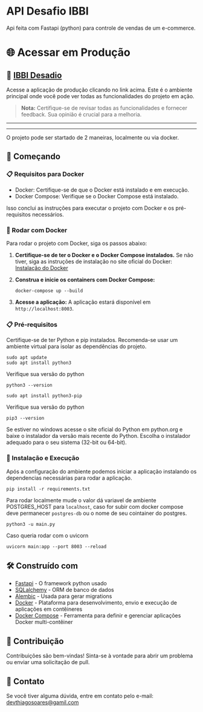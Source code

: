 # API Desafio IBBI

Api feita com Fastapi (python) para controle de vendas de um e-commerce.

# 🌐 Acessar em Produção

## 🚀 [IBBI Desadio](https://ibbi-ui.vercel.app)


Acesse a aplicação de produção clicando no link acima. Este é o ambiente principal onde você pode ver todas as funcionalidades do projeto em ação.

> **Nota:** Certifique-se de revisar todas as funcionalidades e fornecer feedback. Sua opinião é crucial para a melhoria.

---
---

O projeto pode ser startado de 2 maneiras, localmente ou via docker.

## 🚀 Começando

### 📋 Requisitos para Docker
- Docker: Certifique-se de que o Docker está instalado e em execução.
- Docker Compose: Verifique se o Docker Compose está instalado.

Isso conclui as instruções para executar o projeto com Docker e os pré-requisitos necessários.

### 🐳 Rodar com Docker
Para rodar o projeto com Docker, siga os passos abaixo:

1. **Certifique-se de ter o Docker e o Docker Compose instalados.** Se não tiver, siga as instruções de instalação no site oficial do Docker: [Instalação do Docker](https://docs.docker.com/get-docker/)

2. **Construa e inicie os containers com Docker Compose:**
    ```
    docker-compose up --build
    ```

3. **Acesse a aplicação:**
   A aplicação estará disponível em `http://localhost:8003`.


### 📋 Pré-requisitos
Certifique-se de ter Python e pip instalados. Recomenda-se usar um ambiente virtual para isolar as dependências do projeto.
```
sudo apt update
sudo apt install python3
```
Verifique sua versão do python
```
python3 --version
```

```
sudo apt install python3-pip
```
Verifique sua versão do python
```
pip3 --version
```
Se estiver no windows acesse o site oficial do Python em python.org e baixe o instalador da versão mais recente do Python. Escolha o instalador adequado para o seu sistema (32-bit ou 64-bit). 

### 🔧 Instalação e Execução
Após a configuração do ambiente podemos iniciar a aplicação instalando os dependencias necessárias para rodar a aplicação.

```
pip install -r requirements.txt
```

Para rodar localmente mude o valor dá variavel de ambiente POSTGRES_HOST para `localhost`, caso for subir com docker compose deve permanecer `postgres-db` ou o nome de seu cointainer do postgres.
```
python3 -u main.py
```
Caso queria rodar com o uvicorn

```
uvicorn main:app --port 8003 --reload
```

## 🛠️ Construído com

* [Fastapi](https://fastapi.tiangolo.com/) - O framework python usado
* [SQLalchemy](https://www.sqlalchemy.org/) - ORM de banco de dados
* [Alembic](https://alembic.sqlalchemy.org/en/latest/) - Usada para gerar migrations
* [Docker](https://www.docker.com/) - Plataforma para desenvolvimento, envio e execução de aplicações em contêineres
* [Docker Compose](https://docs.docker.com/compose/) - Ferramenta para definir e gerenciar aplicações Docker multi-contêiner

## 🤝 Contribuição
Contribuições são bem-vindas! Sinta-se à vontade para abrir um problema ou enviar uma solicitação de pull.

## 📧 Contato
Se você tiver alguma dúvida, entre em contato pelo e-mail: devthiagosoares@gamil.com

